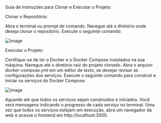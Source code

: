 Guia de Instruções para Clonar e Executar o Projeto:

Clonar o Repositório:

Abra o terminal ou prompt de comando.
Navegue até o diretório onde deseja clonar o repositório.
Execute o seguinte comando:

![image](https://github.com/Gabriel-Galdino22/CP3/assets/126733117/76a9fe70-ef48-4d47-b2ac-8f14d4608f2f)

Executar o Projeto:

Certifique-se de ter o Docker e o Docker Compose instalados na sua máquina.
Navegue até o diretório raiz do projeto clonado.
Abra o arquivo docker-compose.yml em um editor de texto, se desejar revisar as configurações dos serviços.
Execute o seguinte comando para construir e iniciar os serviços do Docker Compose:

![image](https://github.com/Gabriel-Galdino22/CP3/assets/126733117/4e4e5475-131e-42b4-afe9-360b191fc43f)

Aguarde até que todos os serviços sejam construídos e iniciados. Você verá mensagens indicando o progresso de cada serviço no terminal.
Uma vez que todos os serviços estejam em execução, abra um navegador da web e acesse o frontend em http://localhost:3000.
